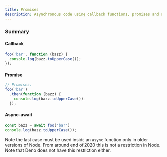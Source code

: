 ```yaml
---
title: Promises
description: Asynchronous code using callback functions, promises and async-await
---
```


### Summary

#### Callback

```javascript
foo('bar', function (bazz) {
  console.log(bazz.toUpperCase());
});
```

#### Promise

```javascript
// Promises.
foo('bar')
  .then(function (bazz) {
    console.log(bazz.toUpperCase());
  });
```

#### Async-await

```javascript
const bazz = await foo('bar')
console.log(bazz.toUpperCase());
```

Note the last case must be used inside an `async` function only in older versions of Node. From around end of 2020 this is not a restriction in Node. Note that Deno does not have this restriction either.
